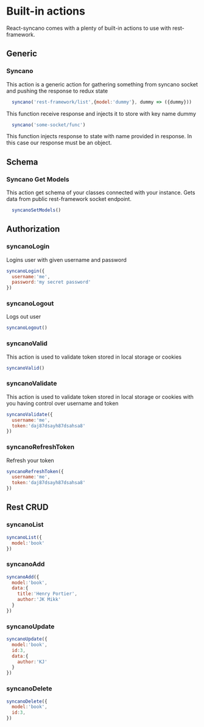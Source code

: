 # Built-in actions
React-syncano comes with a plenty of built-in actions to use with rest-framework.

## Generic

### Syncano
This action is a generic action for gathering something from syncano socket and pushing the response to redux state

```js
  syncano('rest-framework/list',{model:'dummy'}, dummy => ({dummy}))
```

This function receive response and injects it to store with key name dummy

```js
  syncano('some-socket/func')
```
This function injects response to state with name provided in response. In this case our response must be an object.

## Schema

### Syncano Get Models
This action get schema of your classes connected with your instance. Gets data from public rest-framework socket endpoint.

```js
  syncanoSetModels()
```

## Authorization

### syncanoLogin
Logins user with given username and password
```js
syncanoLogin({
  username:'me',
  password:'my secret password'
})
```
### syncanoLogout
Logs out user
```js
syncanoLogout()
```
### syncanoValid
This action is used to validate token stored in local storage or cookies
```js
syncanoValid()
```
### syncanoValidate
This action is used to validate token stored in local storage or cookies with you having control over username and token
```js
syncanoValidate({
  username:'me',
  token:'daj87dsayh87dsahsa8'
})
```
### syncanoRefreshToken
Refresh your token 
```js
syncanoRefreshToken({
  username:'me',
  token:'daj87dsayh87dsahsa8'
})
```

## Rest CRUD

### syncanoList

```js
syncanoList({
  model:'book'
})
```
### syncanoAdd

```js
syncanoAdd({
  model:'book',
  data:{
    title:'Henry Portier',
    author:'JK Mikk'
  }
})
```
### syncanoUpdate

```js
syncanoUpdate({
  model:'book',
  id:3,
  data:{
    author:'KJ'
  }
})
```
### syncanoDelete

```js
syncanoDelete({
  model:'book',
  id:3,
})
```
